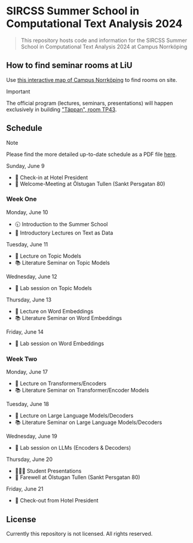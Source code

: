 # SIRCSS Summer School in Computational Text Analysis 2024

> This repository hosts code and information for the SIRCSS Summer School in Computational Text Analysis 2024 at Campus Norrköping

## How to find seminar rooms at LiU

Use [this interactive map of Campus Norrköping](https://use.mazemap.com/#v=1&config=liu&zlevel=2&center=16.176638,58.589049&zoom=16.2&campusid=754) to find rooms on site.

> [!IMPORTANT]
> The official program (lectures, seminars, presentations) will happen exclusively in building ["Täppan", room TP43](https://link.mazemap.com/o6QtkZh4).

## Schedule

> [!NOTE]
> Please find the more detailed up-to-date schedule as a PDF file [here](https://github.com/IAS-LiU/SIRCSS-CTA_2024/blob/main/SIRCSS%20CTA%202024%20Schedule.pdf).

Sunday, June 9

* 🏨 Check-in at Hotel President
* 🍻 Welcome-Meeting at Ölstugan Tullen (Sankt Persgatan 80)

### Week One

Monday, June 10

* 🕤 Introduction to the Summer School
* 📖 Introductory Lectures on Text as Data

Tuesday, June 11

* 📖 Lecture on Topic Models
* 📚 Literature Seminar on Topic Models

Wednesday, June 12

* 🧪 Lab session on Topic Models

Thursday, June 13

* 📖 Lecture on Word Embeddings
* 📚 Literature Seminar on Word Embeddings

Friday, June 14

* 🧪 Lab session on Word Embeddings

### Week Two

Monday, June 17

* 📖 Lecture on Transformers/Encoders
* 📚 Literature Seminar on Transformer/Encoder Models

Tuesday, June 18

* 📖 Lecture on Large Language Models/Decoders
* 📚 Literature Seminar on Large Language Models/Decoders

Wednesday, June 19

* 🧪 Lab session on LLMs (Encoders & Decoders)

Thursday, June 20

* 🧑🏼‍🏫 Student Presentations
* 🍻 Farewell at Ölstugan Tullen (Sankt Persgatan 80)

Friday, June 21

* 🏨 Check-out from Hotel President

## License

Currently this repository is not licensed. All rights reserved.
